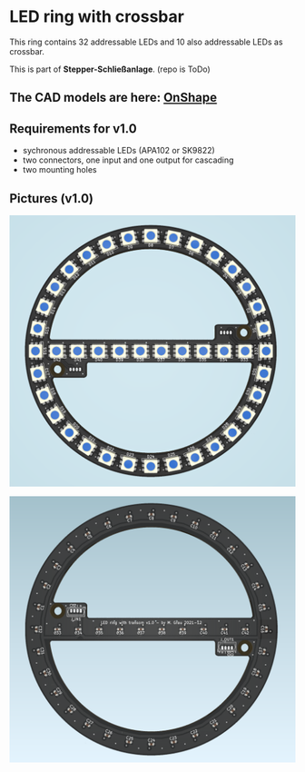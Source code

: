 # LED ring with crossbar

This ring contains 32 addressable LEDs and 10 also addressable LEDs as crossbar.

This is part of **Stepper-Schließanlage**. (repo is ToDo)

The CAD models are here: [OnShape](https://cad.onshape.com/documents/e2d30949799f050b252632fe/w/72c412dc9c1a5764811a9783/e/a3e88e734353b2ea9fe2e731)
--

Requirements for v1.0
--

* sychronous addressable LEDs (APA102 or SK9822)
* two connectors, one input and one output for cascading
* two mounting holes

Pictures (v1.0)
--

![pcb top](images/top.png "top view")

![pcb bottom](images/bottom.png "bottom view")
